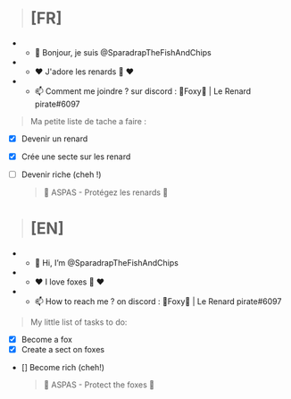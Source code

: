 > # [FR]
* - 👋 Bonjour, je suis @SparadrapTheFishAndChips
* - ❤️ J'adore les renards 🦊 ❤️ 
* - 📫 Comment me joindre ? sur discord : 🦊Foxy🦊 | Le Renard pirate#6097

> Ma petite liste de tache a faire  :
- [x] Devenir un renard
- [x] Crée une secte sur les renard
- [ ] Devenir riche (cheh !)

  > 🦊 ASPAS - Protégez les renards 🦊

> # [EN]
* - 👋 Hi, I’m @SparadrapTheFishAndChips
* - ❤️ I love foxes 🦊 ❤️ 
* - 📫 How to reach me ? on discord : 🦊Foxy🦊 | Le Renard pirate#6097

> My little list of tasks to do:
- [x] Become a fox
- [x] Create a sect on foxes
- [] Become rich (cheh!)

  > 🦊 ASPAS - Protect the foxes 🦊



<!---
SparadrapTheFishAndChips/SparadrapTheFishAndChips is a ✨ special ✨ repository because its `README.md` (this file) appears on your GitHub profile.
You can click the Preview link to take a look at your changes.
Note :
[I'm an inline-style link with title](https://www.google.com "Google's Homepage")
--->
